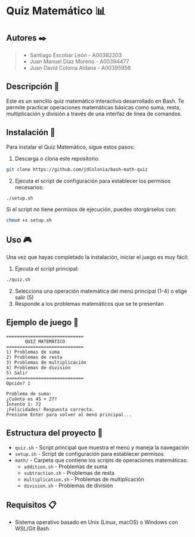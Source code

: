 # **Quiz Matemático** 📊

## **Autores** ✒️

> - Santiago Escobar León - A00382203
> - Juan Manuel Díaz Moreno - A00394477
> - Juan David Colonia Aldana - A00395956

## **Descripción** 📝

Este es un sencillo quiz matemático interactivo desarrollado en Bash. Te permite practicar operaciones matemáticas básicas como suma, resta, multiplicación y división a través de una interfaz de línea de comandos.

## **Instalación** 🚀

Para instalar el Quiz Matemático, sigue estos pasos:

1. Descarga o clona este repositorio:

```bash
git clone https://github.com/jdColonia/bash-math-quiz
```

2. Ejecuta el script de configuración para establecer los permisos necesarios:

```bash
./setup.sh
```

Si el script no tiene permisos de ejecución, puedes otorgárselos con:

```bash
chmod +x setup.sh
```

## **Uso** 🎮

Una vez que hayas completado la instalación, iniciar el juego es muy fácil:

1. Ejecuta el script principal:

```bash
./quiz.sh
```

2. Selecciona una operación matemática del menú principal (1-4) o elige salir (5)
3. Responde a los problemas matemáticos que se te presentan

## **Ejemplo de juego** 📝

```
=============================
       QUIZ MATEMÁTICO
=============================
1) Problemas de suma
2) Problemas de resta
3) Problemas de multiplicación
4) Problemas de división
5) Salir
=============================
Opción? 1

Problema de suma:
¿Cuánto es 45 + 27?
Intento 1: 72
¡Felicidades! Respuesta correcta.
Presione Enter para volver al menú principal...
```

## **Estructura del proyecto** 🧩

- `quiz.sh` - Script principal que muestra el menú y maneja la navegación
- `setup.sh` - Script de configuración para establecer permisos
- `math/` - Carpeta que contiene los scripts de operaciones matemáticas:
  - `addition.sh` - Problemas de suma
  - `subtraction.sh` - Problemas de resta
  - `multiplication.sh` - Problemas de multiplicación
  - `division.sh` - Problemas de división

## **Requisitos** 📋

- Sistema operativo basado en Unix (Linux, macOS) o Windows con WSL/Git Bash
